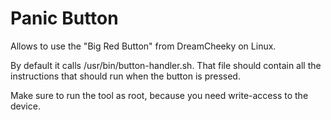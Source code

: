 Panic Button
============

Allows to use the "Big Red Button" from DreamCheeky on Linux.

By default it calls /usr/bin/button-handler.sh. 
That file should contain all the instructions that should run when the button is pressed.

Make sure to run the tool as root, because you need write-access to the device.

